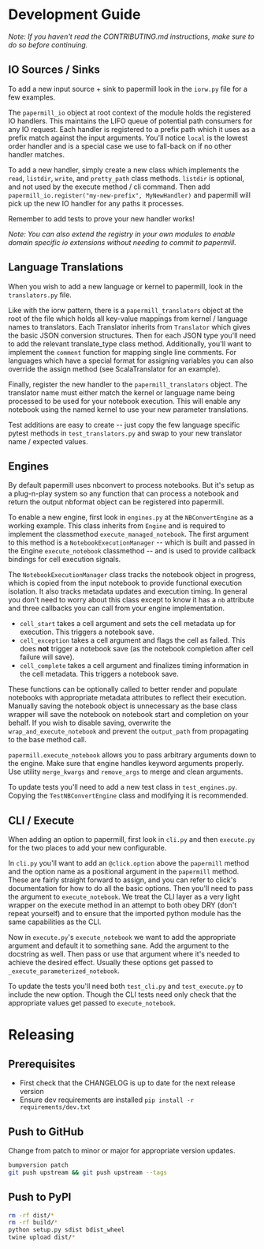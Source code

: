 # Development Guide

_Note: If you haven't read the CONTRIBUTING.md instructions, make sure to do so before continuing._

## IO Sources / Sinks

To add a new input source + sink to papermill look in the `iorw.py` file for a few examples.

The `papermill_io` object at root context of the module holds the registered IO handlers. This maintains the LIFO queue of potential path consumers for any IO request. Each handler is registered to a prefix path which it uses as a prefix match against the input arguments. You'll notice `local` is the lowest order handler and is a special case we use to fall-back on if no other handler matches.

To add a new handler, simply create a new class which implements the `read`, `listdir`, `write`, and `pretty_path` class methods. `listdir` is optional, and not used by the execute method / cli command. Then add `papermill_io.register("my-new-prefix", MyNewHandler)` and papermill will pick up the new IO handler for any paths it processes.

Remember to add tests to prove your new handler works!

_Note: You can also extend the registry in your own modules to enable domain specific io extensions without needing to commit to papermill._

## Language Translations

When you wish to add a new language or kernel to papermill, look in the `translators.py` file.

Like with the iorw pattern, there is a `papermill_translators` object at the root of the file which holds all key-value mappings from kernel / language names to translators. Each Translator inherits from `Translator` which gives the basic JSON conversion structures. Then for each JSON type you'll need to add the relevant translate_type class method. Additionally, you'll want to implement the `comment` function for mapping single line comments. For languages which have a special format for assigning variables you can also override the assign method (see ScalaTranslator for an example).

Finally, register the new handler to the `papermill_translators` object. The translator name must either match the kernel or language name being processed to be used for your notebook execution. This will enable any notebook using the named kernel to use your new parameter translations.

Test additions are easy to create -- just copy the few language specific pytest methods in `test_translators.py` and swap to your new translator name / expected values.

## Engines

By default papermill uses nbconvert to process notebooks. But it's setup as a plug-n-play system so any function that can process a notebook and return the output nbformat object can be registered into papermill.

To enable a new engine, first look in `engines.py` at the `NBConvertEngine` as a working example. This class inherits from `Engine` and is required to implement the classmethod `execute_managed_notebook`. The first argument to this method is a `NotebookExecutionManager` -- which is built and passed in the Engine `execute_notebook` classmethod -- and is used to provide callback bindings for cell execution signals.

The `NotebookExecutionManager` class tracks the notebook object in progress, which is copied from the input notebook to provide functional execution isolation. It also tracks metadata updates and execution timing. In general you don't need to worry about this class except to know it has a `nb` attribute and three callbacks you can call from your engine implementation.

- `cell_start` takes a cell argument and sets the cell metadata up for execution. This triggers a notebook save.
- `cell_exception` takes a cell argument and flags the cell as failed. This does **not** trigger a notebook save (as the notebook completion after cell failure will save).
- `cell_complete` takes a cell argument and finalizes timing information in the cell metadata. This triggers a notebook save.

These functions can be optionally called to better render and populate notebooks with appropriate metadata attributes to reflect their execution. Manually saving the notebook object is unnecessary as the base class wrapper will save the notebook on notebook start and completion on your behalf. If you wish to disable saving, overwrite the `wrap_and_execute_notebook` and prevent the `output_path` from propagating to the base method call.

`papermill.execute_notebook` allows you to pass arbitrary arguments down to the engine. Make sure that engine handles keyword arguments properly. Use utility `merge_kwargs` and `remove_args` to merge and clean arguments.

To update tests you'll need to add a new test class in `test_engines.py`. Copying the `TestNBConvertEngine` class and modifying it is recommended.

## CLI / Execute

When adding an option to papermill, first look in `cli.py` and then `execute.py` for the two places to add your new configurable.

In `cli.py` you'll want to add an `@click.option` above the `papermill` method and the option name as a positional argument in the `papermill` method. These are fairly straight forward to assign, and you can refer to click's documentation for how to do all the basic options. Then you'll need to pass the argument to `execute_notebook`. We treat the CLI layer as a very light wrapper on the execute method in an attempt to both obey DRY (don't repeat yourself) and to ensure that the imported python module has the same capabilities as the CLI.

Now in `execute.py`'s `execute_notebook` we want to add the appropriate argument and default it to something sane. Add the argument to the docstring as well. Then pass or use that argument where it's needed to achieve the desired effect. Usually these options get passed to `_execute_parameterized_notebook`.

To update the tests you'll need both `test_cli.py` and `test_execute.py` to include the new option. Though the CLI tests need only check that the appropriate values get passed to `execute_notebook`.

# Releasing

## Prerequisites

- First check that the CHANGELOG is up to date for the next release version
- Ensure dev requirements are installed `pip install -r requirements/dev.txt`

## Push to GitHub

Change from patch to minor or major for appropriate version updates.

```bash
bumpversion patch
git push upstream && git push upstream --tags
```

## Push to PyPI

```bash
rm -rf dist/*
rm -rf build/*
python setup.py sdist bdist_wheel
twine upload dist/*
```
